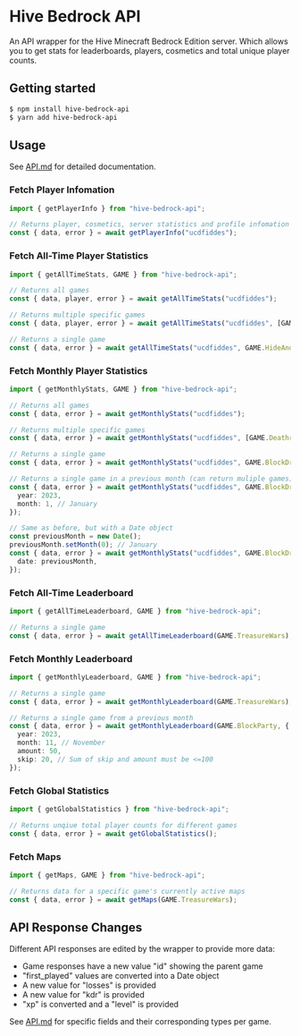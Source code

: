 # Hive Bedrock API

An API wrapper for the Hive Minecraft Bedrock Edition server. Which allows you to get stats for leaderboards, players, cosmetics and total unique player counts.

## Getting started

```bash
$ npm install hive-bedrock-api
$ yarn add hive-bedrock-api
```

## Usage

See [API.md](docs/API.md) for detailed documentation.

### Fetch Player Infomation

```ts
import { getPlayerInfo } from "hive-bedrock-api";

// Returns player, cosmetics, server statistics and profile infomation
const { data, error } = await getPlayerInfo("ucdfiddes");
```

### Fetch All-Time Player Statistics

```ts
import { getAllTimeStats, GAME } from "hive-bedrock-api";

// Returns all games
const { data, player, error } = await getAllTimeStats("ucdfiddes");

// Returns multiple specific games
const { data, player, error } = await getAllTimeStats("ucdfiddes", [GAME.Deathrun, GAME.TheBridge]);

// Returns a single game
const { data, error } = await getAllTimeStats("ucdfiddes", GAME.HideAndSeek);
```

### Fetch Monthly Player Statistics

```ts
import { getMonthlyStats, GAME } from "hive-bedrock-api";

// Returns all games
const { data, error } = await getMonthlyStats("ucdfiddes");

// Returns multiple specific games
const { data, error } = await getMonthlyStats("ucdfiddes", [GAME.Deathrun, GAME.TheBridge]);

// Returns a single game
const { data, error } = await getMonthlyStats("ucdfiddes", GAME.BlockDrop);

// Returns a single game in a previous month (can return muliple games)
const { data, error } = await getMonthlyStats("ucdfiddes", GAME.BlockDrop, {
  year: 2023,
  month: 1, // January
});

// Same as before, but with a Date object
const previousMonth = new Date();
previousMonth.setMonth(0); // January
const { data, error } = await getMonthlyStats("ucdfiddes", GAME.BlockDrop, {
  date: previousMonth,
});
```

### Fetch All-Time Leaderboard

```ts
import { getAllTimeLeaderboard, GAME } from "hive-bedrock-api";

// Returns a single game
const { data, error } = await getAllTimeLeaderboard(GAME.TreasureWars);
```

### Fetch Monthly Leaderboard

```ts
import { getMonthlyLeaderboard, GAME } from "hive-bedrock-api";

// Returns a single game
const { data, error } = await getMonthlyLeaderboard(GAME.TreasureWars);

// Returns a single game from a previous month
const { data, error } = await getMonthlyLeaderboard(GAME.BlockParty, {
  year: 2023,
  month: 11, // November
  amount: 50,
  skip: 20, // Sum of skip and amount must be <=100
});
```

### Fetch Global Statistics

```ts
import { getGlobalStatistics } from "hive-bedrock-api";

// Returns unqiue total player counts for different games
const { data, error } = await getGlobalStatistics();
```

### Fetch Maps

```ts
import { getMaps, GAME } from "hive-bedrock-api";

// Returns data for a specific game's currently active maps
const { data, error } = await getMaps(GAME.TreasureWars);
```

## API Response Changes

Different API responses are edited by the wrapper to provide more data:

- Game responses have a new value "id" showing the parent game
- "first_played" values are converted into a Date object
- A new value for "losses" is provided
- A new value for "kdr" is provided
- "xp" is converted and a "level" is provided

See [API.md](docs/API.md#game-statistics-types) for specific fields and their corresponding types per game.
